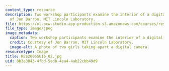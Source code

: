 ```yaml
---
content_type: resource
description: Two workshop participants examine the interior of a digital camera. Courtesy
  of Jon Barron, MIT Lincoln Laboratory.
file: https://ol-ocw-studio-app-production.s3.amazonaws.com/courses/res-2-006-girls-who-build-cameras-summer-2016/8b3e38434fbd5edb4ea44ab22cbb49d9_RES2006SU16_02.jpg
file_type: image/jpeg
image_metadata:
  caption: Two workshop participants examine the interior of a digital camera.
  credit: Courtesy of Jon Barron, MIT Lincoln Laboratory.
  image-alt: A photo of two girls taking apart a digital camera.
resourcetype: Image
title: RES2006SU16_02.jpg
uid: 8b3e3843-4fbd-5edb-4ea4-4ab22cbb49d9
---
```

